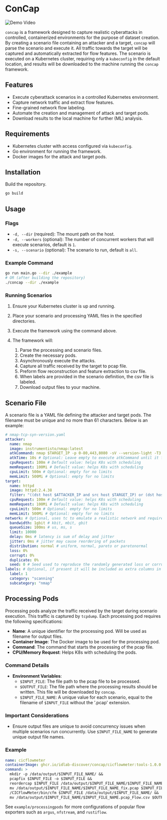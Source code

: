 # ConCap

![Demo Video](concap-demo.gif)

`concap` is a framework designed to capture realistic cyberattacks in controlled, containerized environments for the purpose of dataset creation. By creating a scenario file containing an attacker and a target, `concap` will parse the scenario and execute it. All traffic towards the target will be captured and automatically extracted for flow features. The scenario is executed on a Kubernetes cluster, requiring only a `kubeconfig` in the default location, and results will be downloaded to the machine running the `concap` framework.

## Features

- Execute cyberattack scenarios in a controlled Kubernetes environment.
- Capture network traffic and extract flow features.
- Fine-grained network flow labeling.
- Automate the creation and management of attack and target pods.
- Download results to the local machine for further (ML) analysis.

## Requirements

- Kubernetes cluster with access configured via `kubeconfig`.
- Go environment for running the framework.
- Docker images for the attack and target pods.

## Installation

Build the repository.

```sh
go build
```

## Usage

### Flags

- `-d, --dir` (required): The mount path on the host.
- `-d, --workers` (optional): The number of concurrent workers that will execute scenarios, default is `1`.
- `-s, --scenario` (optional): The scenario to run, default is `all`.

### Example Command

```sh
go run main.go --dir ./example
# OR (after building the repository)
./concap --dir ./example
```

### Running Scenarios

1. Ensure your Kubernetes cluster is up and running.
2. Place your scenario and processing YAML files in the specified directories.
3. Execute the framework using the command above.
4. The framework will:

   1. Parse the processing and scenario files.
   2. Create the necessary pods.
   3. Asynchronously execute the attacks.
   4. Capture all traffic received by the target to pcap file.
   5. Preform flow reconstruction and feature extraction to csv file.
   6. When labels are provided in the scenario definition, the csv file is labeled.
   7. Download output files to your machine.

## Scenario File

A scenario file is a YAML file defining the attacker and target pods. The filename must be unique and no more than 61 characters. Below is an example:

```yaml
# nmap-tcp-syn-version.yaml
attacker:
  name: nmap
  image: instrumentisto/nmap:latest
  atkCommand: nmap $TARGET_IP -p 0-80,443,8080 -sV --version-light -T3
  atkTime: 10s # Optional: Leave empty to execute atkCommand until it finishes.
  cpuRequest: 100m # Default value: helps K8s with scheduling
  memRequest: 100Mi # Default value: helps K8s with scheduling
  cpuLimit: 500m # Optional: empty for no limits
  memLimit: 500Mi # Optional: empty for no limits
target:
  name: httpd
  image: httpd:2.4.38
  filter: "((dst host $ATTACKER_IP and src host $TARGET_IP) or (dst host $TARGET_IP and src host $ATTACKER_IP)) and not arp" # Optional, default
  cpuRequest: 100m # Default value: helps K8s with scheduling
  memRequest: 100Mi # Default value: helps K8s with scheduling
  cpuLimit: 500m # Optional: empty for no limits
  memLimit: 500Mi # Optional: empty for no limits
network: # Optional, uses tc to emulate a realistic network and requires kernel module sch_netem on nodes in the K8s cluster, install with modprobe sch_netem
  bandwidth: 1gbit # kbit, mbit, gbit
  queueSize: 100ms # us, ms, s
  limit: 10000
  delay: 0ms # latency is sum of delay and jitter
  jitter: 0ms # jitter may cause reordering of packets
  distribution: normal # uniform, normal, pareto or paretonormal
  loss: 0%
  corrupt: 0%
  duplicate: 0%
  seed: 0 # Seed used to reproduce the randomly generated loss or corruption events
labels: # Optional, if present it will be included as extra columns in the flows CSV. Any key, value combination is allowed here.
  label: 1
  category: "scanning"
  subcategory: "nmap"
```

## Processing Pods

Processing pods analyze the traffic received by the target during scenario execution. This traffic is captured by `tcpdump`. Each processing pod requires the following specifications:

- **Name**: A unique identifier for the processing pod. Will be used as filename for output files.
- **Container Image**: The Docker image to be used for the processing pod.
- **Command**: The command that starts the processing of the pcap file.
- **CPU/Memory Request**: Helps K8s with scheduling the pods.

### Command Details

- **Environment Variables**:
  - `$INPUT_FILE`: The file path to the pcap file to be processed.
  - `$OUTPUT_FILE`: The file path where the processing results should be written. This file will be downloaded by `concap`.
  - `$INPUT_FILE_NAME`: A unique value for each scenario, equal to the filename of `$INPUT_FILE` without the '.pcap' extension.

### Important Considerations

- Ensure output files are unique to avoid concurrency issues when multiple scenarios run concurrently. Use `$INPUT_FILE_NAME` to generate unique output file names.

### Example

```yaml
name: cicflowmeter
containerImage: ghcr.io/idlab-discover/concap/cicflowmeter:tools-1.0.0
command: >
  mkdir -p /data/output/$INPUT_FILE_NAME/ &&
  pcapfix $INPUT_FILE -o $INPUT_FILE &&
  reordercap $INPUT_FILE /data/output/$INPUT_FILE_NAME/$INPUT_FILE_NAME_fix.pcap &&
  mv /data/output/$INPUT_FILE_NAME/$INPUT_FILE_NAME_fix.pcap $INPUT_FILE &&
  /CICFlowMeter/bin/cfm $INPUT_FILE /data/output/$INPUT_FILE_NAME/ &&
  mv /data/output/$INPUT_FILE_NAME/$INPUT_FILE_NAME.pcap_Flow.csv $OUTPUT_FILE
```

See `example/processingpods` for more configurations of popular flow exporters such as `argus`, `nfstream`, and `rustiflow`.
